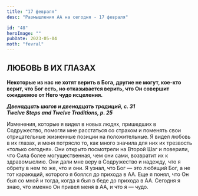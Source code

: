 ```yaml
---
title: "17 февраля"
desc: "Размышления АА на сегодня - 17 февраля"

id: "48"
heroImage: ""
pubDate: 2023-05-04
moth: "fevral"
---
```


## ЛЮБОВЬ В ИХ ГЛАЗАХ

**Некоторые из нас не хотят верить в Бога, другие не могут, кое-кто верит, что
Бог есть, но отказывается верить, что Он совершит ожидаемое от Него чудо
исцеления.**

**_Двенадцать шагов и двенадцать традиций, с. 31  
Twelve Steps and Twelve Traditions, p. 25_**

Изменения, которые я видел в новых людях, пришедших в Содружество, помогли мне
расстаться со страхом и поменять свои отрицательные жизненные позиции на
положительные. Я видел любовь в их глазах, и меня потрясло то, как много
значила для них их трезвость «только сегодня». Они открыто посмотрели на
Второй Шаг и поверили, что Сила более могущественная, чем они сами, возвратит
их к здравомыслию. Они дали мне веру в Содружество и надежду, что я обрету в
нем то же, что и они. Я узнал, что Бог — это любящий Бог, а не тот карающий,
которого я боялся до прихода в АА. Еще я понял, что Он был со мной и тогда,
когда я был в беде до прихода в АА. Сегодня я знаю, что именно Он привел меня
в АА, и что я — чудо.
